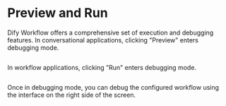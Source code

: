 # Preview and Run

Dify Workflow offers a comprehensive set of execution and debugging features. In conversational applications, clicking "Preview" enters debugging mode.

<figure><img src="/en/.gitbook/assets/guides/workflow/debug_and_preview/preview-and-run/output (7).png" alt=""><figcaption></figcaption></figure>

In workflow applications, clicking "Run" enters debugging mode.

<figure><img src="/en/.gitbook/assets/guides/workflow/debug_and_preview/preview-and-run/output (1) (5).png" alt=""><figcaption></figcaption></figure>

Once in debugging mode, you can debug the configured workflow using the interface on the right side of the screen.
